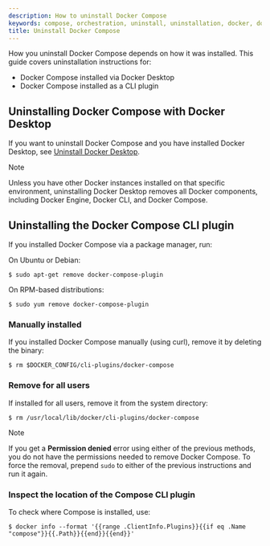 ```yaml
---
description: How to uninstall Docker Compose
keywords: compose, orchestration, uninstall, uninstallation, docker, documentation
title: Uninstall Docker Compose
---
```


How you uninstall Docker Compose depends on how it was installed. This guide covers uninstallation instructions for:

- Docker Compose installed via Docker Desktop
- Docker Compose installed as a CLI plugin

## Uninstalling Docker Compose with Docker Desktop

If you want to uninstall Docker Compose and you have installed Docker Desktop, see [Uninstall Docker Desktop](/manuals/desktop/uninstall.md).

> [!NOTE]
>
> Unless you have other Docker instances installed on that specific environment, uninstalling Docker Desktop removes all Docker components, including Docker Engine, Docker CLI, and Docker Compose.

## Uninstalling the Docker Compose CLI plugin

If you installed Docker Compose via a package manager, run:

On Ubuntu or Debian:

   ```console
   $ sudo apt-get remove docker-compose-plugin
   ```
On RPM-based distributions:

   ```console
   $ sudo yum remove docker-compose-plugin
   ```

### Manually installed

If you installed Docker Compose manually (using curl), remove it by deleting the binary:

   ```console
   $ rm $DOCKER_CONFIG/cli-plugins/docker-compose
   ```

### Remove for all users

If installed for all users, remove it from the system directory:

   ```console
   $ rm /usr/local/lib/docker/cli-plugins/docker-compose
   ```

> [!NOTE]
>
> If you get a **Permission denied** error using either of the previous
> methods, you do not have the permissions needed to remove
> Docker Compose. To force the removal, prepend `sudo` to either of the previous instructions and run it again.

### Inspect the location of the Compose CLI plugin

To check where Compose is installed, use:

```console
$ docker info --format '{{range .ClientInfo.Plugins}}{{if eq .Name "compose"}}{{.Path}}{{end}}{{end}}'
```
